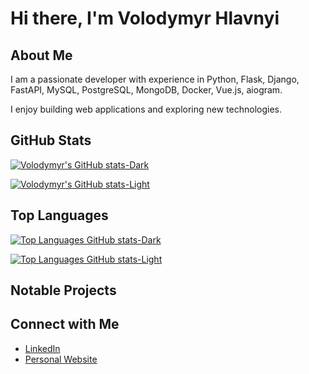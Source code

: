 <!--
**volodymyr-hlavnyi/volodymyr-hlavnyi** is a ✨ _special_ ✨ repository because its `README.md` (this file) appears on your GitHub profile.

Here are some ideas to get you started:

- 🔭 I’m currently working on ...
- 🌱 I’m currently learning ...
- 👯 I’m looking to collaborate on ...
- 🤔 I’m looking for help with ...
- 💬 Ask me about ...
- 📫 How to reach me: ...
- 😄 Pronouns: ...
- ⚡ Fun fact: ...
-->

# Hi there, I'm Volodymyr Hlavnyi

## About Me

I am a passionate developer with experience in Python, 
Flask, Django, FastAPI, MySQL, PostgreSQL, MongoDB, 
Docker, Vue.js, aiogram. 

I enjoy building web applications and exploring new technologies.

## GitHub Stats

[![Volodymyr's GitHub stats-Dark](https://github-readme-stats-kohl-seven-38.vercel.app/api?username=volodymyr-hlavnyi&show_icons=true&theme=dark#gh-dark-mode-only)](https://github.com/volodymyr-hlavnyi/github-readme-stats#gh-dark-mode-only)

[![Volodymyr's GitHub stats-Light](https://github-readme-stats-kohl-seven-38.vercel.app/api?username=volodymyr-hlavnyi&show_icons=true&theme=default#gh-light-mode-only)](https://github.com/volodymyr-hlavnyi/github-readme-stats#gh-light-mode-only)

## Top Languages

[![Top Languages GitHub stats-Dark](https://github-readme-stats-kohl-seven-38.vercel.app/api/top-langs/?username=volodymyr-hlavnyi&layout=compact&theme=dark#gh-dark-mode-only)](https://github.com/volodymyr-hlavnyi/github-top-langs#gh-dark-mode-only)

[![Top Languages GitHub stats-Light](https://github-readme-stats-kohl-seven-38.vercel.app/api/top-langs/?username=volodymyr-hlavnyi&layout=compact&theme=default#gh-light-mode-only)](https://github.com/volodymyr-hlavnyi/github-top-langs#gh-light-mode-only)

## Notable Projects

## Connect with Me

- [LinkedIn](https://www.linkedin.com/in/volodymyr-hlavnyi/)
- [Personal Website](https://www.consultingservices.com.ua/)
